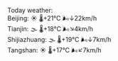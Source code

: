 Today weather:  
Beijing: ☀️   🌡️+21°C 🌬️↓22km/h  
Tianjin: 🌫  🌡️+18°C 🌬️↘4km/h  
Shijiazhuang: 🌫  🌡️+19°C 🌬️↓7km/h  
Tangshan: ☀️   🌡️+17°C 🌬️↙7km/h  
